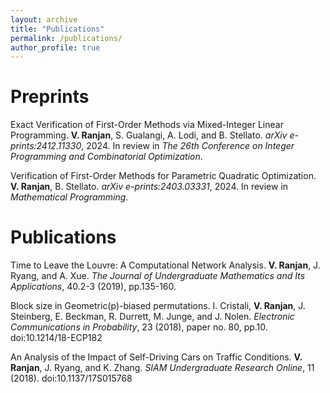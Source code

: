 ```yaml
---
layout: archive
title: "Publications"
permalink: /publications/
author_profile: true
---
```


Preprints
=====
Exact Verification of First-Order Methods via Mixed-Integer Linear Programming.
**V. Ranjan**, S. Gualangi, A. Lodi, and B. Stellato.
*arXiv e-prints:2412.11330*, 2024.
In review in *The 26th Conference on Integer Programming and Combinatorial Optimization*.

Verification of First-Order Methods for Parametric Quadratic Optimization.
**V. Ranjan**, B. Stellato.
*arXiv e-prints:2403.03331*, 2024.
In review in *Mathematical Programming*.

Publications
=====

Time to Leave the Louvre: A Computational Network Analysis.
**V. Ranjan**, J. Ryang, and A. Xue.
*The Journal of Undergraduate Mathematics and Its Applications*, 40.2-3 (2019), pp.135-160.

Block size in Geometric(p)-biased permutations.
I. Cristali, **V. Ranjan**, J. Steinberg, E. Beckman, R. Durrett, M. Junge, and J. Nolen.
*Electronic Communications in Probability*, 23 (2018), paper no. 80, pp.10.
doi:10.1214/18-ECP182

An Analysis of the Impact of Self-Driving Cars on Traffic Conditions.
**V. Ranjan**, J. Ryang, and K. Zhang.
*SIAM Undergraduate Research Online*, 11 (2018).
doi:10.1137/17S015768

<!-- Working Papers
=====
"Performance Certification of First Order Methods for Parametric Quadratic Optimization". Joint with: B. Stellato.

Publications
=====

{% if author.googlescholar %}
  You can also find my articles on <u><a href="{{author.googlescholar}}">my Google Scholar profile</a>.</u>
{% endif %}

{% include base_path %}

{% for post in site.publications reversed %}
  {% include archive-single.html %}
{% endfor %} -->
